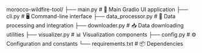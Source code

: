 morocco-wildfire-tool/
├── main.py           # 🚀 Main Gradio UI application
├── cli.py            # 🖥️ Command-line interface
├── data_processor.py # 🔄 Data processing and integration
├── downloader.py     # 📥 Data downloading utilities
├── visualizer.py     # 📊 Visualization components
├── config.py         # ⚙️ Configuration and constants
└── requirements.txt  # 📦 Dependencies